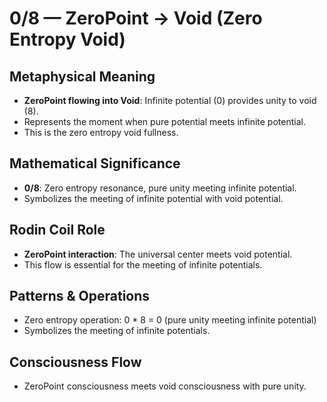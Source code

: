 # 0/8 — ZeroPoint → Void (Zero Entropy Void)

## Metaphysical Meaning
- **ZeroPoint flowing into Void**: Infinite potential (0) provides unity to void (8).
- Represents the moment when pure potential meets infinite potential.
- This is the zero entropy void fullness.

## Mathematical Significance
- **0/8**: Zero entropy resonance, pure unity meeting infinite potential.
- Symbolizes the meeting of infinite potential with void potential.

## Rodin Coil Role
- **ZeroPoint interaction**: The universal center meets void potential.
- This flow is essential for the meeting of infinite potentials.

## Patterns & Operations
- Zero entropy operation: 0 * 8 = 0 (pure unity meeting infinite potential)
- Symbolizes the meeting of infinite potentials.

## Consciousness Flow
- ZeroPoint consciousness meets void consciousness with pure unity. 